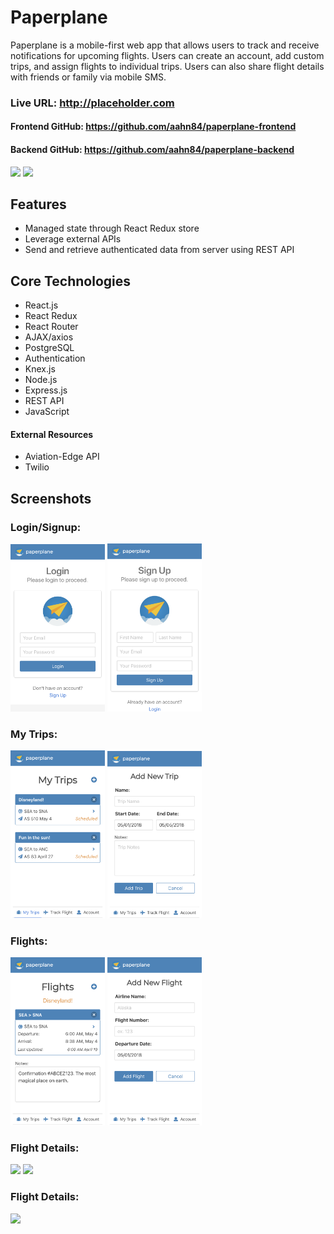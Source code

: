 # Paperplane

Paperplane is a mobile-first web app that allows users to track and receive notifications for upcoming flights. Users can create an account, add custom trips, and assign flights to individual trips. Users can also share flight details with friends or family via mobile SMS.


### Live URL: http://placeholder.com
#### Frontend GitHub: https://github.com/aahn84/paperplane-frontend
#### Backend GitHub: https://github.com/aahn84/paperplane-backend

<img src="screenshots/placeholder.gif">
<img src="screenshots/placeholder.gif">

## Features
- Managed state through React Redux store
- Leverage external APIs
- Send and retrieve authenticated data from server using REST API

## Core Technologies
- React.js
- React Redux
- React Router
- AJAX/axios
- PostgreSQL
- Authentication
- Knex.js
- Node.js
- Express.js
- REST API
- JavaScript

#### External Resources
- Aviation-Edge API
- Twilio

## Screenshots
### Login/Signup:
<!-- ![Login Image|512x397,50%](screenshots/paperplane-login.png) -->
<!-- ![Signup Image](screenshots/paperplane-signup.png) -->
<img src="https://github.com/aahn84/paperplane-backend/blob/master/screenshots/paperplane-login.png" width="30%">  <img src="https://github.com/aahn84/paperplane-backend/blob/master/screenshots/paperplane-signup.png" width="30%">

### My Trips:
<!-- ![My Trips Image](screenshots/paperplane-mytrips.png) -->
<!-- ![Add Trip Image](screenshots/paperplane-addtrip.png) -->
<img src="https://github.com/aahn84/paperplane-backend/blob/master/screenshots/paperplane-mytrips.png" width="30%">  <img src="https://github.com/aahn84/paperplane-backend/blob/master/screenshots/paperplane-addtrip.png" width="30%">

### Flights:
<!-- ![Flights Image](screenshots/paperplane-flights.png) -->
<!-- ![Add Flight Image](screenshots/paperplane-addflight.png) -->
<img src="https://github.com/aahn84/paperplane-backend/blob/master/screenshots/paperplane-flights.png" width="30%">  <img src="https://github.com/aahn84/paperplane-backend/blob/master/screenshots/paperplane-addflight.png" width="30%">


### Flight Details:
<!-- ![Flight Details Image](screenshots/placeholder.png) -->
<!-- ![Share Flight Image](screenshots/placeholder.png) -->
<img src="https://github.com/aahn84/paperplane-backend/blob/master/screenshots/placeholder" width="30%">  <img src="https://github.com/aahn84/paperplane-backend/blob/master/screenshots/placeholder.png" width="30%">

### Flight Details:
<!-- ![My Account Image](screenshots/placeholder.png) -->
<img src="https://github.com/aahn84/paperplane-backend/blob/master/screenshots/placeholder.png" width="30%">
